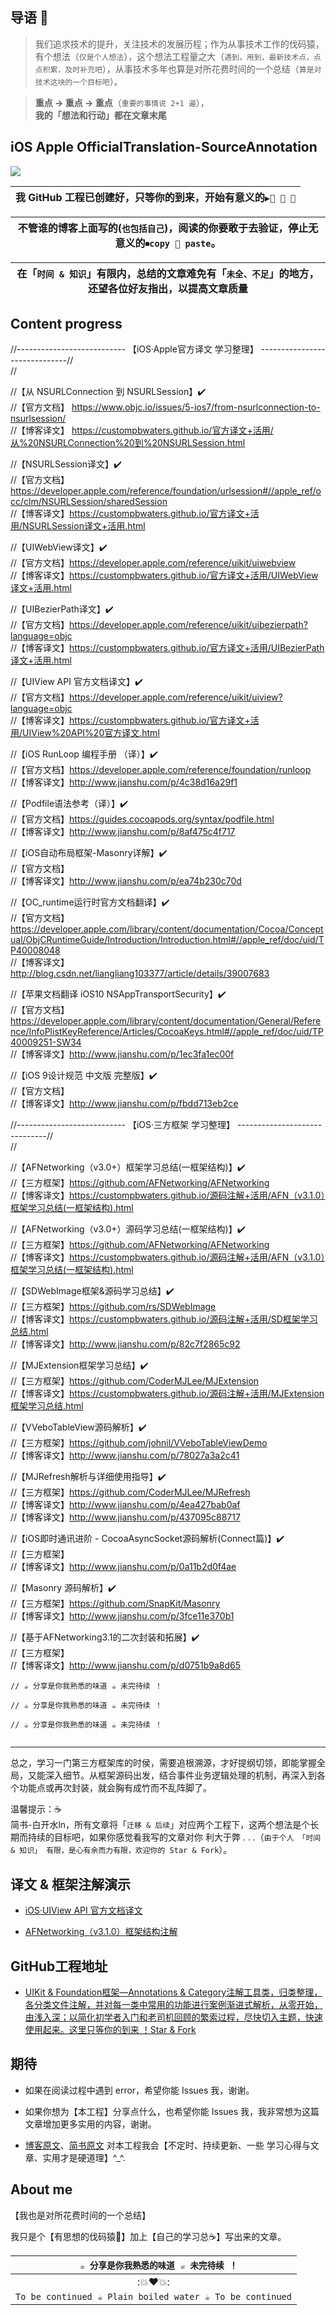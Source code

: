  
## 导语 📌 

>我们追求技术的提升，关注技术的发展历程；作为从事技术工作的伐码猿，有个想法（`仅是个人想法`），这个想法工程量之大（`遇到，用到，最新技术点，点点积累，及时补充吧`），从事技术多年也算是对所花费时间的一个总结（`算是对技术这块的一个目标吧`）。

>**重点 -> 重点 -> 重点**（`重要的事情说 2+1 遍`），    
**我的「想法和行动」都在文章末尾**



## iOS Apple OfficialTranslation-SourceAnnotation

![ ](http://upload-images.jianshu.io/upload_images/2230763-3471e189f31650c4.jpeg?imageMogr2/auto-orient/strip%7CimageView2/2/w/1240)




| 我 GitHub 工程已创建好，只等你的到来，开始有意义的`▶️👀 👬 👄` |
|:-:|

| 不管谁的博客上面写的(`也包括自己`)，阅读的你要敢于去验证，停止无意义的`⏹copy 👬 paste`。 |
|:-:|


| 在「`时间 & 知识`」有限内，总结的文章难免有「`未全、不足`」的地方，还望各位好友指出，以提高文章质量 |
|:-:|



## Content progress



//--------------------------- 【iOS·Apple官方译文 学习整理】 ------------------------------//  
//

//【从 NSURLConnection 到 NSURLSession】✔️  
//【官方文档】 https://www.objc.io/issues/5-ios7/from-nsurlconnection-to-nsurlsession/  
//【博客译文】 https://custompbwaters.github.io/官方译文+活用/从%20NSURLConnection%20到%20NSURLSession.html




//【NSURLSession译文】✔️  
//【官方文档】https://developer.apple.com/reference/foundation/urlsession#//apple_ref/occ/clm/NSURLSession/sharedSession  
//【博客译文】https://custompbwaters.github.io/官方译文+活用/NSURLSession译文+活用.html




//【UIWebView译文】✔️  
//【官方文档】https://developer.apple.com/reference/uikit/uiwebview  
//【博客译文】https://custompbwaters.github.io/官方译文+活用/UIWebView译文+活用.html




//【UIBezierPath译文】✔️  
//【官方文档】https://developer.apple.com/reference/uikit/uibezierpath?language=objc  
//【博客译文】https://custompbwaters.github.io/官方译文+活用/UIBezierPath译文+活用.html




//【UIView API 官方文档译文】✔️  
//【官方文档】https://developer.apple.com/reference/uikit/uiview?language=objc  
//【博客译文】https://custompbwaters.github.io/官方译文+活用/UIView%20API%20官方译文.html




//【iOS RunLoop 编程手册 （译）】✔️  
//【官方文档】https://developer.apple.com/reference/foundation/runloop  
//【博客译文】http://www.jianshu.com/p/4c38d16a29f1




//【Podfile语法参考（译）】✔️  
//【官方文档】https://guides.cocoapods.org/syntax/podfile.html  
//【博客译文】http://www.jianshu.com/p/8af475c4f717




//【iOS自动布局框架-Masonry详解】✔️  
//【官方文档】  
//【博客译文】http://www.jianshu.com/p/ea74b230c70d




//【OC_runtime运行时官方文档翻译】✔️  
//【官方文档】https://developer.apple.com/library/content/documentation/Cocoa/Conceptual/ObjCRuntimeGuide/Introduction/Introduction.html#//apple_ref/doc/uid/TP40008048  
//【博客译文】http://blog.csdn.net/liangliang103377/article/details/39007683




//【苹果文档翻译 iOS10 NSAppTransportSecurity】✔️  
//【官方文档】https://developer.apple.com/library/content/documentation/General/Reference/InfoPlistKeyReference/Articles/CocoaKeys.html#//apple_ref/doc/uid/TP40009251-SW34  
//【博客译文】http://www.jianshu.com/p/1ec3fa1ec00f




//【iOS 9设计规范 中文版 完整版】✔️  
//【官方文档】  
//【博客译文】http://www.jianshu.com/p/fbdd713eb2ce








//--------------------------- 【iOS·三方框架 学习整理】 ------------------------------//  
//


//【AFNetworking（v3.0+）框架学习总结(一框架结构)】✔️  
//【三方框架】https://github.com/AFNetworking/AFNetworking  
//【博客译文】https://custompbwaters.github.io/源码注解+活用/AFN（v3.1.0）框架学习总结(一框架结构).html




//【AFNetworking（v3.0+）源码学习总结(一框架结构)】✔️  
//【三方框架】https://github.com/AFNetworking/AFNetworking   
//【博客译文】https://custompbwaters.github.io/源码注解+活用/AFN（v3.1.0）框架学习总结(一框架结构).html




//【SDWebImage框架&源码学习总结】✔️  
//【三方框架】https://github.com/rs/SDWebImage  
//【博客译文】https://custompbwaters.github.io/源码注解+活用/SD框架学习总结.html  
//【博客译文】http://www.jianshu.com/p/82c7f2865c92




//【MJExtension框架学习总结】✔️  
//【三方框架】https://github.com/CoderMJLee/MJExtension  
//【博客译文】https://custompbwaters.github.io/源码注解+活用/MJExtension框架学习总结.html




//【VVeboTableView源码解析】✔️  
//【三方框架】https://github.com/johnil/VVeboTableViewDemo  
//【博客译文】http://www.jianshu.com/p/78027a3a2c41




//【MJRefresh解析与详细使用指导】✔️  
//【三方框架】https://github.com/CoderMJLee/MJRefresh  
//【博客译文】http://www.jianshu.com/p/4ea427bab0af  
//【博客译文】http://www.jianshu.com/p/437095c88717




//【iOS即时通讯进阶 - CocoaAsyncSocket源码解析(Connect篇)】✔️  
//【三方框架】  
//【博客译文】http://www.jianshu.com/p/0a11b2d0f4ae




//【Masonry 源码解析】✔️  
//【三方框架】https://github.com/SnapKit/Masonry  
//【博客译文】http://www.jianshu.com/p/3fce11e370b1




//【基于AFNetworking3.1的二次封装和拓展】✔️  
//【三方框架】  
//【博客译文】http://www.jianshu.com/p/d0751b9a8d65




```
// ☕️ 分享是你我熟悉的味道 ☕️ 未完待续 ！

// ☕️ 分享是你我熟悉的味道 ☕️ 未完待续 ！

// ☕️ 分享是你我熟悉的味道 ☕️ 未完待续 ！


```
 


***



 


总之，学习一门第三方框架库的时侯，需要追根溯源，才好提纲切领，即能掌握全局，又能深入细节。从框架源码出发，结合事件业务逻辑处理的机制，再深入到各个功能点或再次封装，就会胸有成竹而不乱阵脚了。


温馨提示：☕️    
简书-白开水ln，所有文章将「`迁移 & 后续`」对应两个工程下，这两个想法是个长期而持续的目标吧，如果你感觉看我写的文章对你 利大于弊 . . .（`由于个人 「时间 & 知识」 有限，是心有余而力有限，欢迎你的 Star & Fork`）。



## 译文 & 框架注解演示

- [iOS·UIView API 官方文档译文](http://www.jianshu.com/p/dd227f886185)


- [AFNetworking（v3.1.0）框架结构注解](http://www.jianshu.com/p/519611e875cd)



## GitHub工程地址

 - [UIKit & Foundation框架—Annotations & Category注解工具类，归类整理，各分类文件注解，并对每一类中常用的功能进行案例渐进式解析，从零开始，由浅入深；以简化初学者入门和老司机回顾的繁索过程，尽快切入主题，快速使用起来。这里只等你的到来 ！Star & Fork](https://github.com/CustomPBWaters/UIKit-Foundation-Framework-OpenSource)

 


## 期待

- 如果在阅读过程中遇到 error，希望你能 Issues 我，谢谢。

- 如果你想为【本工程】分享点什么，也希望你能 Issues 我，我非常想为这篇文章增加更多实用的内容，谢谢。

- [博客原文](http://custompbwaters.github.io/官方译文+活用/iOS·官方译文源码注解.html)、[简书原文](http://www.jianshu.com/p/f10e20ed7d90) 对本工程我会【不定时、持续更新、一些 学习心得与文章、实用才是硬道理】^_^.


## About me

【我也是对所花费时间的一个总结】

我只是个【有思想的伐码猿🐒】加上【自己的学习总☕️】写出来的文章。
 

| `  ☕️ 分享是你我熟悉的味道 ☕️ 未完待续 ！` |
| :-: |
| :💥❤️💥: |
| `To be continued ☕️ Plain boiled water ☕️ To be continued` |

















